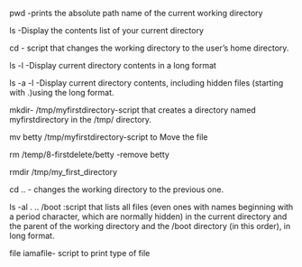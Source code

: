 pwd -prints the absolute path name of the current working directory

ls -Display the contents list of your current directory

cd - script that changes the working directory to the user’s home directory.

ls -l -Display current directory contents in a long format

ls -a -l -Display current directory contents, including hidden files (starting with .)using the long format.

mkdir- /tmp/myfirstdirectory-script that creates a directory named myfirstdirectory in the /tmp/ directory.

mv betty /tmp/myfirstdirectory-script to Move the file 

rm /temp/8-firstdelete/betty -remove betty

rmdir /tmp/my_first_directory

cd .. - changes the working directory to the previous one.

 ls -al . .. /boot :script that lists all files (even ones with names beginning with a period character, which are normally hidden) in the current directory and the parent of the working directory and the /boot directory (in this order), in long format.

file iamafile- script to print type of file 
